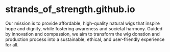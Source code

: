 # strands_of_strength.github.io
Our mission is to provide affordable, high-quality natural wigs that inspire hope and dignity, while fostering awareness and societal harmony. Guided by innovation and compassion, we aim to transform the wig donation and production process into a sustainable, ethical, and user-friendly experience for all.
